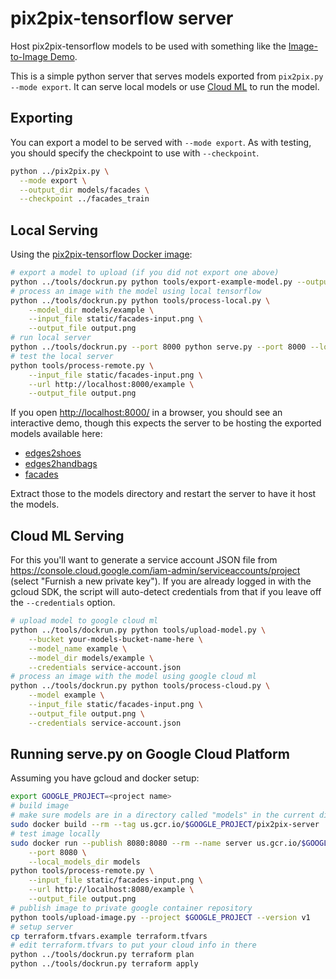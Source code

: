 # pix2pix-tensorflow server

Host pix2pix-tensorflow models to be used with something like the [Image-to-Image Demo](https://affinelayer.com/pixsrv/).

This is a simple python server that serves models exported from `pix2pix.py --mode export`.  It can serve local models or use [Cloud ML](https://cloud.google.com/ml/) to run the model.

## Exporting

You can export a model to be served with `--mode export`. As with testing, you should specify the checkpoint to use with `--checkpoint`.

```sh
python ../pix2pix.py \
  --mode export \
  --output_dir models/facades \
  --checkpoint ../facades_train
```

## Local Serving

Using the [pix2pix-tensorflow Docker image](https://hub.docker.com/r/affinelayer/pix2pix-tensorflow/):

```sh
# export a model to upload (if you did not export one above)
python ../tools/dockrun.py python tools/export-example-model.py --output_dir models/example
# process an image with the model using local tensorflow
python ../tools/dockrun.py python tools/process-local.py \
    --model_dir models/example \
    --input_file static/facades-input.png \
    --output_file output.png
# run local server
python ../tools/dockrun.py --port 8000 python serve.py --port 8000 --local_models_dir models
# test the local server
python tools/process-remote.py \
    --input_file static/facades-input.png \
    --url http://localhost:8000/example \
    --output_file output.png
```

If you open [http://localhost:8000/](http://localhost:8000/) in a browser, you should see an interactive demo, though this expects the server to be hosting the exported models available here:

- [edges2shoes](https://mega.nz/#!HtYwAZTY!5tBLYt_6HFj9u2Kxgp4-I36O4EV9r3bDP44ztX3qesI)
- [edges2handbags](https://mega.nz/#!Clg3EaLA!YW2jfRHvwpJn5Elww_wM-f3eRzKiGHLw-F4A3eQCceI)
- [facades](https://mega.nz/#!f1ZjmZoa!mCSxFRxt1WLBpNFsv5raoroEigxomDVpdi40aOG1KMc)

Extract those to the models directory and restart the server to have it host the models.

## Cloud ML Serving

For this you'll want to generate a service account JSON file from https://console.cloud.google.com/iam-admin/serviceaccounts/project (select "Furnish a new private key").  If you are already logged in with the gcloud SDK, the script will auto-detect credentials from that if you leave off the `--credentials` option.

```sh
# upload model to google cloud ml
python ../tools/dockrun.py python tools/upload-model.py \
    --bucket your-models-bucket-name-here \
    --model_name example \
    --model_dir models/example \
    --credentials service-account.json
# process an image with the model using google cloud ml
python ../tools/dockrun.py python tools/process-cloud.py \
    --model example \
    --input_file static/facades-input.png \
    --output_file output.png \
    --credentials service-account.json
```

## Running serve.py on Google Cloud Platform

Assuming you have gcloud and docker setup:

```sh
export GOOGLE_PROJECT=<project name>
# build image
# make sure models are in a directory called "models" in the current directory
sudo docker build --rm --tag us.gcr.io/$GOOGLE_PROJECT/pix2pix-server .
# test image locally
sudo docker run --publish 8080:8080 --rm --name server us.gcr.io/$GOOGLE_PROJECT/pix2pix-server python -u serve.py \
    --port 8080 \
    --local_models_dir models
python tools/process-remote.py \
    --input_file static/facades-input.png \
    --url http://localhost:8080/example \
    --output_file output.png
# publish image to private google container repository
python tools/upload-image.py --project $GOOGLE_PROJECT --version v1
# setup server
cp terraform.tfvars.example terraform.tfvars
# edit terraform.tfvars to put your cloud info in there
python ../tools/dockrun.py terraform plan
python ../tools/dockrun.py terraform apply
```
